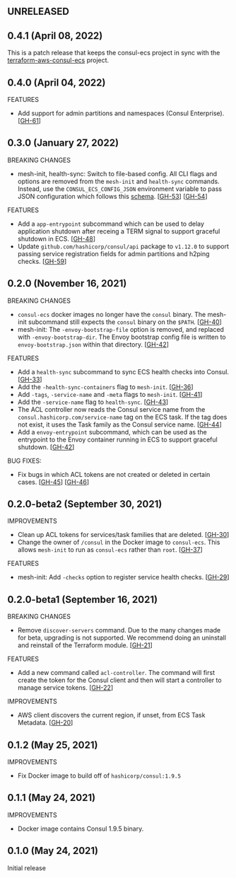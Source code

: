 ## UNRELEASED

## 0.4.1 (April 08, 2022)

This is a patch release that keeps the consul-ecs project in sync with the
[terraform-aws-consul-ecs](https://github.com/hashicorp/terraform-aws-consul-ecs) project.

## 0.4.0 (April 04, 2022)

FEATURES
* Add support for admin partitions and namespaces (Consul Enterprise).
  [[GH-61](https://github.com/hashicorp/consul-ecs/pull/61)]

## 0.3.0 (January 27, 2022)

BREAKING CHANGES
* mesh-init, health-sync: Switch to file-based config. All CLI flags and options are removed
  from the `mesh-init` and `health-sync` commands. Instead, use the `CONSUL_ECS_CONFIG_JSON`
  environment variable to pass JSON configuration which follows this [schema](config/schema.json).
  [[GH-53](https://github.com/hashicorp/consul-ecs/pull/53)]
  [[GH-54](https://github.com/hashicorp/consul-ecs/pull/54)]

FEATURES
* Add a `app-entrypoint` subcommand which can be used to delay application
  shutdown after receing a TERM signal to support graceful shutdown in ECS.
  [[GH-48](https://github.com/hashicorp/consul-ecs/pull/48)]
* Update `github.com/hashicorp/consul/api` package to `v1.12.0` to support
  passing service registration fields for admin partitions and h2ping checks. 
  [[GH-59](https://github.com/hashicorp/consul-ecs/pull/59)]

## 0.2.0 (November 16, 2021)

BREAKING CHANGES
* `consul-ecs` docker images no longer have the `consul` binary. The
  mesh-init subcommand still expects the `consul` binary on the
  `$PATH`. [[GH-40](https://github.com/hashicorp/consul-ecs/pull/40)]
* mesh-init: The `-envoy-bootstrap-file` option is removed, and replaced with `-envoy-bootstrap-dir`.
  The Envoy bootstrap config file is written to `envoy-bootstrap.json` within that directory.
  [[GH-42](https://github.com/hashicorp/consul-ecs/pull/42)]

FEATURES
* Add a `health-sync` subcommand to sync ECS health checks into Consul. [[GH-33](https://github.com/hashicorp/consul-ecs/pull/33)]
* Add the `-health-sync-containers` flag to `mesh-init`. [[GH-36](https://github.com/hashicorp/consul-ecs/pull/36)]
* Add `-tags`, `-service-name` and `-meta` flags to `mesh-init`. [[GH-41](https://github.com/hashicorp/consul-ecs/pull/41)]
* Add the `-service-name` flag to `health-sync`. [[GH-43](https://github.com/hashicorp/consul-ecs/pull/43)]
* The ACL controller now reads the Consul service name from the
  `consul.hashicorp.com/service-name` tag on the ECS task. If the tag
  does not exist, it uses the Task family as the Consul service name.
  [[GH-44](https://github.com/hashicorp/consul-ecs/pull/44)]
* Add a `envoy-entrypoint` subcommand, which can be used as the entrypoint to the Envoy container running in ECS
  to support graceful shutdown. [[GH-42](https://github.com/hashicorp/consul-ecs/pull/42)]

BUG FIXES:
* Fix bugs in which ACL tokens are not created or deleted in certain cases.
  [[GH-45](https://github.com/hashicorp/consul-ecs/pull/45)] [[GH-46](https://github.com/hashicorp/consul-ecs/pull/46)]

## 0.2.0-beta2 (September 30, 2021)
IMPROVEMENTS
* Clean up ACL tokens for services/task families that are deleted. [[GH-30](https://github.com/hashicorp/consul-ecs/pull/30)]
* Change the owner of `/consul` in the Docker image  to `consul-ecs`. This
  allows `mesh-init` to run as `consul-ecs` rather than `root`.
  [[GH-37](https://github.com/hashicorp/consul-ecs/pull/37)]

FEATURES
* mesh-init: Add `-checks` option to register service health checks.
  [[GH-29](https://github.com/hashicorp/consul-ecs/pull/29)]

## 0.2.0-beta1 (September 16, 2021)

BREAKING CHANGES
* Remove `discover-servers` command. Due to the many changes made for beta,
  upgrading is not supported. We recommend doing an uninstall and reinstall
  of the Terraform module. [[GH-21](https://github.com/hashicorp/consul-ecs/pull/21)]

FEATURES
* Add a new command called `acl-controller`. The command will first
  create the token for the Consul client and then will start a controller
  to manage service tokens. [[GH-22](https://github.com/hashicorp/consul-ecs/pull/22)]

IMPROVEMENTS
* AWS client discovers the current region, if unset, from ECS Task Metadata.
  [[GH-20](https://github.com/hashicorp/consul-ecs/pull/20)]

## 0.1.2 (May 25, 2021)

IMPROVEMENTS
* Fix Docker image to build off of `hashicorp/consul:1.9.5`

## 0.1.1 (May 24, 2021)

IMPROVEMENTS
* Docker image contains Consul 1.9.5 binary.

## 0.1.0 (May 24, 2021)

Initial release
